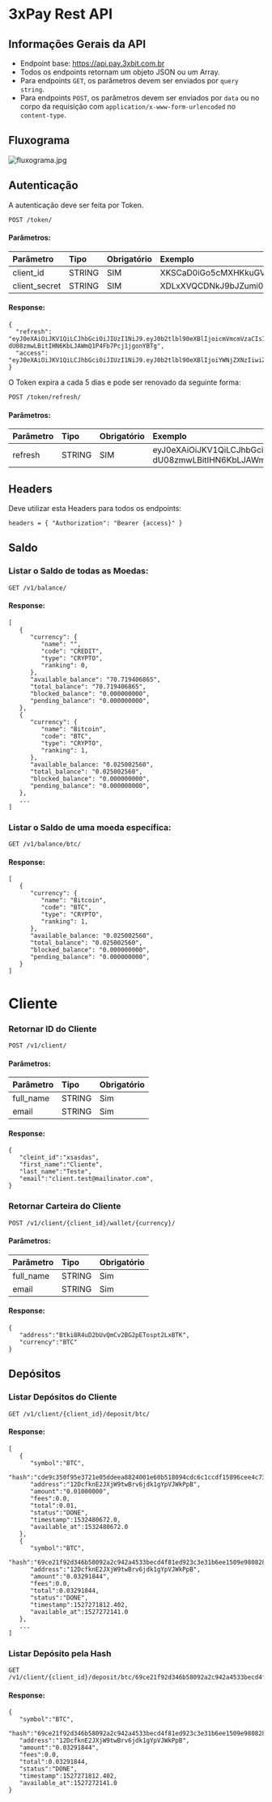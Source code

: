 # 3xPay Rest API


## Informações Gerais da API
* Endpoint base: https://api.pay.3xbit.com.br
* Todos os endpoints retornam um objeto JSON ou um Array.
* Para endpoints `GET`, os parâmetros devem ser enviados por `query string`.
* Para endpoints `POST`, os parâmetros devem ser enviados por `data` ou no corpo da requisição com `application/x-www-form-urlencoded` no `content-type`.


## Fluxograma
![fluxograma.jpg](https://github.com/3xbit/docs/blob/master/payments/fluxograma.jpg)


## Autenticação

A autenticação deve ser feita por Token.

```
POST /token/
```
#### Parâmetros:
|  Parâmetro  | Tipo | Obrigatório |  Exemplo  |
|:------------|:-----|:------------|:----------|
|client_id    |STRING|     SIM     |XKSCaD0iGo5cMXHKkuGVpwJnM3UOH5KnzxiEK71z|
|client_secret|STRING|     SIM     |XDLxXVQCDNkJ9bJZumi0P35c33mucC1XpDrIQp9BHci6JhVL6PKBgoMDW0pP3gkXeZuFXUMmHrRWZXDTMX8oGMmU8ktL0X41aPdXDFP0pP9KK2vfmJ1HVjXYX4vdnJHz|


#### Response:
```
{
  "refresh": "eyJ0eXAiOiJKV1QiLCJhbGciOiJIUzI1NiJ9.eyJ0b2tlbl90eXBlIjoicmVmcmVzaCIsImV4cCI6MTU1MTY0Nzg4MiwianRpIjoiMGNhZjY5YjEzMDExNGFmZmJkODZkZjBmNzNiODkzMTQiLCJ1c2VyX2lkIjoyfQ.Q-dU08zmwLBitIHN6KbLJAWmQ1P4Fb7Pcj1jgonYBTg",
  "access": "eyJ0eXAiOiJKV1QiLCJhbGciOiJIUzI1NiJ9.eyJ0b2tlbl90eXBlIjoiYWNjZXNzIiwiZXhwIjoxNTUxNjQ3ODgyLCJqdGkiOiJkZTIxM2I3MmVhYTI0ZmU3ODZjYjliMzgwNDQxYjU1OCIsInVzZXJfaWQiOjJ9.XBRWzNHtrDA2DA2EjK7Kfp3wFDvM6a_z7bm_aYo3Km8",
}
```

O Token expira a cada 5 dias e pode ser renovado da seguinte forma:

```
POST /token/refresh/
```

#### Parâmetros:
|  Parâmetro  | Tipo | Obrigatório |  Exemplo  |
|:------------|:-----|:------------|:----------|
|refresh    |STRING|     SIM     |eyJ0eXAiOiJKV1QiLCJhbGciOiJIUzI1NiJ9.eyJ0b2tlbl90eXBlIjoicmVmcmVzaCIsImV4cCI6MTU1MTY0Nzg4MiwianRpIjoiMGNhZjY5YjEzMDExNGFmZmJkODZkZjBmNzNiODkzMTQiLCJ1c2VyX2lkIjoyfQ.Q-dU08zmwLBitIHN6KbLJAWmQ1P4Fb7Pcj1jgonYBTg|


## Headers
Deve utilizar esta Headers para todos os endpoints:

```
headers = { "Authorization": "Bearer {access}" }
```


## Saldo
### Listar o Saldo de todas as Moedas:

```
GET /v1/balance/
```

#### Response:
```
[
   {
      "currency": {
         "name": "",
         "code": "CREDIT",
         "type": "CRYPTO",
         "ranking": 0,
      },
      "available_balance": "70.719406865",
      "total_balance": "70.719406865",
      "blocked_balance": "0.000000000",
      "pending_balance": "0.000000000",
   },
   {
      "currency": {
         "name": "Bitcoin",
         "code": "BTC",
         "type": "CRYPTO",
         "ranking": 1,
      },
      "available_balance: "0.025002560",
      "total_balance": "0.025002560",
      "blocked_balance": "0.000000000",
      "pending_balance": "0.000000000",
   },
   ...
]

```
### Listar o Saldo de uma moeda específica:

```
GET /v1/balance/btc/
```

#### Response:
```
[
   {
      "currency": {
         "name": "Bitcoin",
         "code": "BTC",
         "type": "CRYPTO",
         "ranking": 1,
      },
      "available_balance: "0.025002560",
      "total_balance": "0.025002560",
      "blocked_balance": "0.000000000",
      "pending_balance": "0.000000000",
   }
]
```

# Cliente
### Retornar ID do Cliente
```
POST /v1/client/
```
#### Parâmetros:
|  Parâmetro    | Tipo   | Obrigatório |
|:--------------|:-------|:------------|
|   full_name   |STRING  |  Sim        |
|   email   |STRING  |  Sim        |

#### Response:
```
{  
   "cleint_id":"xsasdas",
   "first_name":"Cliente",
   "last_name":"Teste",
   "email":"client.test@mailinator.com",
}
```

### Retornar Carteira do Cliente
```
POST /v1/client/{client_id}/wallet/{currency}/
```
#### Parâmetros:
|  Parâmetro    | Tipo   | Obrigatório |
|:--------------|:-------|:------------|
|   full_name   |STRING  |  Sim        |
|   email   |STRING  |  Sim        |

#### Response:
```
{  
   "address":"Btki8R4uD2bUvQmCv2BG2pETospt2LxBTK",
   "currency":"BTC"
}
```

## Depósitos
### Listar Depósitos do Cliente
```
GET /v1/client/{client_id}/deposit/btc/
```


#### Response:
```
[  
   {  
      "symbol":"BTC",
      "hash":"cde9c350f95e3721e05ddeea8824001e60b518094cdc6c1ccdf15896cee4c734",
      "address":"12DcfknE2JXjW9twBrv6jdk1gYpVJWkPpB",
      "amount":"0.01000000",
      "fees":0.0,
      "total":0.01,
      "status":"DONE",
      "timestamp":1532480672.0,
      "available_at":1532480672.0
   },
   {  
      "symbol":"BTC",
      "hash":"69ce21f92d346b58092a2c942a4533becd4f81ed923c3e31b6ee1509e980828c",
      "address":"12DcfknE2JXjW9twBrv6jdk1gYpVJWkPpB",
      "amount":"0.03291844",
      "fees":0.0,
      "total":0.03291844,
      "status":"DONE",
      "timestamp":1527271812.402,
      "available_at":1527272141.0
   },
   ...
]
```

### Listar Depósito pela Hash
```
GET /v1/client/{client_id}/deposit/btc/69ce21f92d346b58092a2c942a4533becd4f81ed923c3e31b6ee1509e980828c/
```


#### Response:
```
{  
   "symbol":"BTC",
   "hash":"69ce21f92d346b58092a2c942a4533becd4f81ed923c3e31b6ee1509e980828c",
   "address":"12DcfknE2JXjW9twBrv6jdk1gYpVJWkPpB",
   "amount":"0.03291844",
   "fees":0.0,
   "total":0.03291844,
   "status":"DONE",
   "timestamp":1527271812.402,
   "available_at":1527272141.0
}
```



